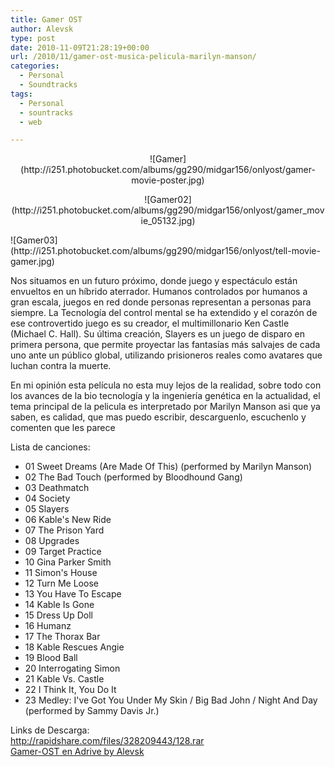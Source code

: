 ```yaml
---
title: Gamer OST
author: Alevsk
type: post
date: 2010-11-09T21:28:19+00:00
url: /2010/11/gamer-ost-musica-pelicula-marilyn-manson/
categories:
  - Personal
  - Soundtracks
tags:
  - Personal
  - sountracks
  - web

---
```

<p style="text-align: center;">
![Gamer](http://i251.photobucket.com/albums/gg290/midgar156/onlyost/gamer-movie-poster.jpg)
</p>
<p style="text-align: center;">
![Gamer02](http://i251.photobucket.com/albums/gg290/midgar156/onlyost/gamer_movie_05132.jpg)
</p>
![Gamer03](http://i251.photobucket.com/albums/gg290/midgar156/onlyost/tell-movie-gamer.jpg) 

Nos situamos en un futuro próximo, donde juego y espectáculo están envueltos en un híbrido aterrador. Humanos controlados por humanos a gran escala, juegos en red donde personas representan a personas para siempre. La Tecnología del control mental se ha extendido y el corazón de ese controvertido juego es su creador, el multimillonario Ken Castle (Michael C. Hall). Su última creación, Slayers es un juego de disparo en primera persona, que permite proyectar las fantasías más salvajes de cada uno ante un público global, utilizando prisioneros reales como avatares que luchan contra la muerte.

En mi opinión esta película no esta muy lejos de la realidad, sobre todo con los avances de la bio tecnología y la ingeniería genética en la actualidad, el tema principal de la pelicula es interpretado por Marilyn Manson asi que ya saben, es calidad, que mas puedo escribir, descarguenlo, escuchenlo y comenten que les parece

Lista de canciones:

  * 01 Sweet Dreams (Are Made Of This) (performed by Marilyn Manson)
  * 02 The Bad Touch (performed by Bloodhound Gang)
  * 03 Deathmatch
  * 04 Society
  * 05 Slayers
  * 06 Kable's New Ride
  * 07 The Prison Yard
  * 08 Upgrades
  * 09 Target Practice
  * 10 Gina Parker Smith
  * 11 Simon's House
  * 12 Turn Me Loose
  * 13 You Have To Escape
  * 14 Kable Is Gone
  * 15 Dress Up Doll
  * 16 Humanz
  * 17 The Thorax Bar
  * 18 Kable Rescues Angie
  * 19 Blood Ball
  * 20 Interrogating Simon
  * 21 Kable Vs. Castle
  * 22 I Think It, You Do It
  * 23 Medley: I've Got You Under My Skin / Big Bad John / Night And Day (performed by Sammy Davis Jr.)

Links de Descarga:  
http://rapidshare.com/files/328209443/128.rar  
[Gamer-OST en Adrive by Alevsk  
][1]

 [1]: http://www.adrive.com/public/b28cee762932fa172bb54178f4e2b0d5badf161d068d6b442275380d70f02267.html